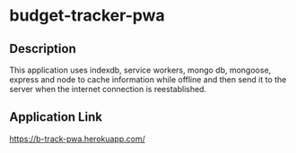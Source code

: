 # budget-tracker-pwa
## Description
This application uses indexdb, service workers, mongo db, mongoose, express and node to cache information while offline and then send it to the server when the internet connection is reestablished.

## Application Link
https://b-track-pwa.herokuapp.com/
